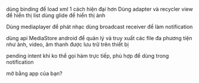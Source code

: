 dùng binding để load xml 1 cách hiện đại hơn
Dùng adapter và recycler view để hiển thị list
dùng glide để hiển thị ảnh

Dùng mediaplayer để phát nhạc
dùng broadcast receiver để làm notification

dùng api MediaStore android để quản lý và truy xuất các file đa phương tiện như ảnh, video, âm thanh được lưu trữ trên thiết bị

pending intent khi ko thể gọi hàm trực tiếp, phù hợp để dùng trong notification

mở bằng app của bạn? 